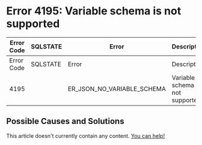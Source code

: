 
# Error 4195: Variable schema is not supported


| Error Code | SQLSTATE | Error | Description |
| --- | --- | --- | --- |
| Error Code | SQLSTATE | Error | Description |
| 4195 |  | ER_JSON_NO_VARIABLE_SCHEMA | Variable schema is not supported. |




## Possible Causes and Solutions


This article doesn't currently contain any content. [You can help!](/kb/en/writing-and-editing-knowledge-base-articles/)

